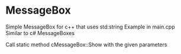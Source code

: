 # MessageBox
Simple MessageBox for c++ that uses std:string
Example in main.cpp
Similar to c# MessageBoxes

Call static method cMessageBox::Show with the given parameters


